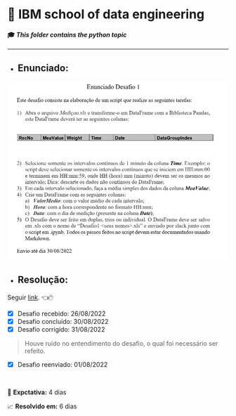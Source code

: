 # :robot: IBM school of data engineering 
#### :mortar_board: *This folder contains the python topic*

***

* ## Enunciado:
![enunciado](./images/enunciado.png)

* ## Resolução:
Seguir [link](./resolucao/). :point_left::computer_mouse:

- [x] Desafio recebido: 26/08/2022
- [x] Desafio concluído: 30/08/2022
- [x] Desafio corrigido: 31/08/2022
> Houve ruído no entendimento do desafio, o qual foi necessário ser refeito.
- [x] Desafio reenviado: 01/08/2022

<br>

:date: **Expctativa:** 4 dias

:chart_with_upwards_trend: **Resolvido em:** 6 dias
